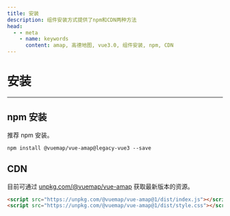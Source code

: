 ```yaml
---
title: 安装
description: 组件安装方式提供了npm和CDN两种方法
head:
  - - meta
    - name: keywords
      content: amap, 高德地图, vue3.0, 组件安装, npm, CDN
---
```


# 安装

---

## npm 安装

推荐 npm 安装。

```
npm install @vuemap/vue-amap@legacy-vue3 --save
```

## CDN

目前可通过 [unpkg.com/@vuemap/vue-amap](https://unpkg.com/@vuemap/vue-amap@1/dist/index.js) 获取最新版本的资源。

```html
<script src="https://unpkg.com/@vuemap/vue-amap@1/dist/index.js"></script>
<script src="https://unpkg.com/@vuemap/vue-amap@1/dist/style.css"></script>
```
